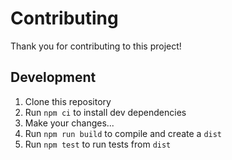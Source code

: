 # Contributing

Thank you for contributing to this project!

## Development

1. Clone this repository
2. Run `npm ci` to install dev dependencies
3. Make your changes...
4. Run `npm run build` to compile and create a `dist`
5. Run `npm test` to run tests from `dist`
